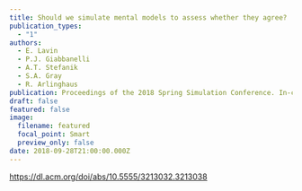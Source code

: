```yaml
---
title: Should we simulate mental models to assess whether they agree?
publication_types:
  - "1"
authors:
  - E. Lavin
  - P.J. Giabbanelli
  - A.T. Stefanik
  - S.A. Gray
  - R. Arlinghaus
publication: Proceedings of the 2018 Spring Simulation Conference. In-cooperation ACM/IEEE.
draft: false
featured: false
image:
  filename: featured
  focal_point: Smart
  preview_only: false
date: 2018-09-28T21:00:00.000Z
---
```

<https://dl.acm.org/doi/abs/10.5555/3213032.3213038>